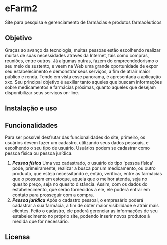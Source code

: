 # eFarm2
Site para pesquisa e gerenciamento de farmácias e produtos farmacêuticos

## Objetivo
Graças ao avanço da tecnologia, muitas pessoas estão escolhendo realizar muitas de suas necessidades através
da Internet, tais como compras, reuniões, entre outros. Já algumas outras, fazem do empreendedorismo o seu meio de sustento, e
veem na Web uma grande oportunidade de expor seu estabelecimento e demonstrar seus serviços, a fim de atrair maior público
e renda.
Tendo em vista esse panorama, é apresentada a aplicação xxx. Seu principal objetivo é auxiliar tanto aqueles que buscam informações
sobre medicamentos e farmácias próximas, quanto aqueles que desejam disponibilizar seus serviços on-line.

## Instalação e uso

## Funcionalidades
Para ser possível desfrutar das funcionalidades do site, primeiro, os usuários devem fazer um cadastro, utilizando seus dados pessoais,
e escolhendo o seu tipo de usuário. Usuários podem se cadastrar como pessoa física ou pessoa jurídica.
1. ***Pessoa física***
   Uma vez cadastrado, o usuário do tipo 'pessoa física' pode, primeiramente, realizar a busca por um medicamento, ou outro produuto, que esteja necessitando
   e, então, verificar, entre as farmácias que o possuem em estoque, aquela que o melhor atenda, seja no quesito preço, seja no quesito distância. Assim,
   com os dados do estabelecimento, que serão fornecidos a ele, ele poderá entrar em contato para prosseguir com a compra.
2. ***Pessoa jurídica***
   Após o cadastro pessoal, o empresário poderá cadastrar a sua farmácia, a fim de obter maior visibilidade e atrair mais clientes. Feito o cadastro,
   ele poderá gerenciar as informações de seu estabelecimento no próprio site, podendo inserir novos produtos à medida que for necessário.

## Licensa
